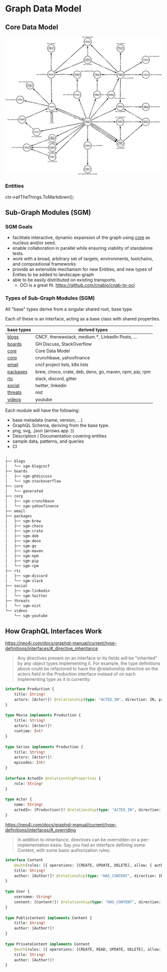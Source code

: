 # Graph Data Model

## Core Data Model

![core-png](core/generated/landscape-graph-core.png)

### Entities

ctx->allTheThings.ToMarkdown();

## Sub-Graph Modules (SGM)

### SGM Goals

* facilitate interactive, dynamic expansion of the graph using [core](core) as nucleus and/or seed.
* enable collaboration in parallel while ensuring viability of standalone tests.
* work with a broad, arbitrary set of targets, environments, toolchains, and compositional frameworks
* provide an extensible mechanism for new Entities, and new types of Entites to be added to landscape-graph
* able to be easily distributed on existing transports.  
  * OCI is a great fit. https://github.com/cnabio/cnab-to-oci 


### Types of Sub-Graph Modules (SGM)

All "base" types derive from a singular shared root, base type.

Each of these is an Interface, acting as a base class with shared properties.

| base types           | derived types |
| ---                  | --- |
| [blogs](blogs)       | CNCF, thenewstack, medium.*, LinkedIn Posts, ... |
| [boards](boards)     | GH Discuss, StackOverflow |
| [core](core)         | Core Data Model |
| [corp](corp)         | crunchbase, yahoofinance |
| [email](email)       | cncf project lists, k8s lists |
| [packages](packages) | brew, choco, crate, deb, deno, go, maven, npm, pip, rpm |
| [rtc](rtc)           | slack, discord, gitter |
| [social](social)     | twitter, linkedin |
| [threats](threats)   | nist |
| [videos](videos)     | youtube |

Each module will have the following:

* base metadata (name, version, ...)
* GraphQL Schema, deriving from the base type.
* png, svg, .json (arrows.app :))
* Description / Documentation covering entities
* sample data, patterns, and queries
* CI

```shell
.
├── blogs
│   └── sgm-blogcncf
├── boards
│   ├── sgm-ghdiscuss
│   └── sgm-stackoverflow
├── core
│   └── generated
├── corp
│   ├── sgm-crunchbase
│   └── sgm-yahoofinance
├── email
├── packages
│   ├── sgm-brew
│   ├── sgm-choco
│   ├── sgm-crate
│   ├── sgm-deb
│   ├── sgm-deno
│   ├── sgm-go
│   ├── sgm-maven
│   ├── sgm-npm
│   ├── sgm-pip
│   └── sgm-rpm
├── rtc
│   ├── sgm-discord
│   └── sgm-slack
├── social
│   ├── sgm-linkedin
│   └── sgm-twitter
├── threats
│   └── sgm-nist
└── videos
    └── sgm-youtube
```

## How GraphQL Interfaces Work

https://neo4j.com/docs/graphql-manual/current/type-definitions/interfaces/#_directive_inheritance

> Any directives present on an interface or its fields will be "inherited" by any object types implementing it. For example, the type definitions above could be refactored to have the @relationship directive on the actors field in the Production interface instead of on each implementing type as it is currently:

```graphql
interface Production {
    title: String!
    actors: [Actor!]! @relationship(type: "ACTED_IN", direction: IN, properties: "ActedIn")
}

type Movie implements Production {
    title: String!
    actors: [Actor!]!
    runtime: Int!
}

type Series implements Production {
    title: String!
    actors: [Actor!]!
    episodes: Int!
}

interface ActedIn @relationshipProperties {
    role: String!
}

type Actor {
    name: String!
    actedIn: [Production!]! @relationship(type: "ACTED_IN", direction: OUT, properties: "ActedIn")
}
```

<https://neo4j.com/docs/graphql-manual/current/type-definitions/interfaces/#_overriding>

> In addition to inheritance, directives can be overridden on a per-implementation basis. Say you had an interface defining some Content, with some basic authorization rules:

```graphql
interface Content
    @auth(rules: [{ operations: [CREATE, UPDATE, DELETE], allow: { author: { username: "$jwt.sub" } } }]) {
    title: String!
    author: [Author!]! @relationship(type: "HAS_CONTENT", direction: IN)
}

type User {
    username: String!
    content: [Content!]! @relationship(type: "HAS_CONTENT", direction: OUT)
}

type PublicContent implements Content {
    title: String!
    author: [Author!]!
}

type PrivateContent implements Content
    @auth(rules: [{ operations: [CREATE, READ, UPDATE, DELETE], allow: { author: { username: "$jwt.sub" } } }]) {
    title: String!
    author: [Author!]!
}
```
